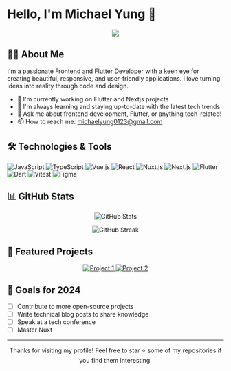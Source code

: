 # Hello, I'm Michael Yung 👋

<!-- <p align="center">
  <img src="https://your-image-url-here.com" alt="Your Name" width="200" height="200">
</p> -->

<p align="center">
  <a href="https://michael.deer404.com"><img src="https://img.shields.io/badge/-Website-3423A6?style=flat-square&logo=Google-Chrome&logoColor=white"/></a>
  <!-- <a href="https://linkedin.com/in/your-profile"><img src="https://img.shields.io/badge/-LinkedIn-0077B5?style=flat-square&logo=Linkedin&logoColor=white"/></a>
  <a href="https://twitter.com/your-handle"><img src="https://img.shields.io/badge/-Twitter-1DA1F2?style=flat-square&logo=Twitter&logoColor=white"/></a> -->
</p>

## 👨‍💻 About Me

I'm a passionate Frontend and Flutter Developer with a keen eye for creating beautiful, responsive, and user-friendly applications. I love turning ideas into reality through code and design.

- 🔭 I'm currently working on Flutter and Nextjs projects
- 🌱 I'm always learning and staying up-to-date with the latest tech trends
- 💬 Ask me about frontend development, Flutter, or anything tech-related!
- 📫 How to reach me: [michaelyung0123@gmail.com](mailto:michaelyung0123@gmail.com)

## 🛠️ Technologies & Tools

![JavaScript](https://img.shields.io/badge/-JavaScript-F7DF1E?style=flat-square&logo=javascript&logoColor=black)
![TypeScript](https://img.shields.io/badge/-TypeScript-3178C6?style=flat-square&logo=typescript&logoColor=white)
![Vue.js](https://img.shields.io/badge/-Vue.js-4FC08D?style=flat-square&logo=vue.js&logoColor=white)
![React](https://img.shields.io/badge/-React-61DAFB?style=flat-square&logo=react&logoColor=black)
![Nuxt.js](https://img.shields.io/badge/-Nuxt.js-00DC82?style=flat-square&logo=nuxt.js&logoColor=white)
![Next.js](https://img.shields.io/badge/-Next.js-000000?style=flat-square&logo=next.js&logoColor=white)
![Flutter](https://img.shields.io/badge/-Flutter-02569B?style=flat-square&logo=flutter&logoColor=white)
![Dart](https://img.shields.io/badge/-Dart-0175C2?style=flat-square&logo=dart&logoColor=white)
![Vitest](https://img.shields.io/badge/-Vitest-6E9F18?style=flat-square&logo=vitest&logoColor=white)
![Figma](https://img.shields.io/badge/-Figma-F24E1E?style=flat-square&logo=figma&logoColor=white)

## 📊 GitHub Stats

<p align="center">
  <img src="https://github-readme-stats.vercel.app/api?username=Yungzzhh&show_icons=true&theme=radical" alt="GitHub Stats" />
</p>

<p align="center">
  <img src="https://github-readme-streak-stats.herokuapp.com/?user=Yungzzhh&theme=radical" alt="GitHub Streak" />
</p>

## 🌟 Featured Projects

<p align="center">
  <a href="https://github.com/Yungzzhh/nuxt-n">
    <img src="https://github-readme-stats.vercel.app/api/pin/?username=Yungzzhh&repo=nuxt-n&theme=radical" alt="Project 1" />
  </a>
  <a href="https://github.com/Yungzzhh/gen-begal">
    <img src="https://github-readme-stats.vercel.app/api/pin/?username=Yungzzhh&repo=gen-begal&theme=radical" alt="Project 2" />
  </a>
</p>

## 🎯 Goals for 2024

- [ ] Contribute to more open-source projects
- [ ] Write technical blog posts to share knowledge
- [ ] Speak at a tech conference
- [ ] Master Nuxt

---

<p align="center">
  Thanks for visiting my profile! Feel free to star ⭐ some of my repositories if you find them interesting.
</p>
